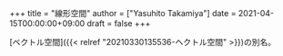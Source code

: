 +++
title = "線形空間"
author = ["Yasuhito Takamiya"]
date = 2021-04-15T00:00:00+09:00
draft = false
+++

[ベクトル空間]({{< relref "20210330135536-ヘクトル空間" >}})の別名。
